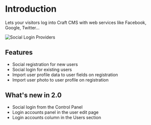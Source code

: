 # Introduction

Lets your visitors log into Craft CMS with web services like Facebook, Google, Twitter...

![Social Login Providers](https://dukt.net/uploads/plugin-screenshots/social/social-login-providers.png)

## Features

- Social registration for new users
- Social login for existing users
- Import user profile data to user fields on registration
- Import user photo to user profile on registration

## What's new in 2.0

- Social login from the Control Panel
- Login accounts panel in the user edit page
- Login accounts column in the Users section